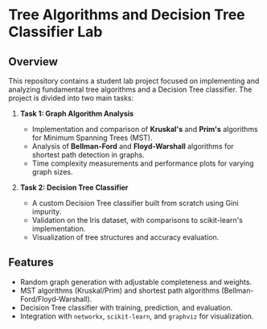 # Tree Algorithms and Decision Tree Classifier Lab

## Overview

This repository contains a student lab project focused on implementing and analyzing fundamental tree algorithms and a Decision Tree classifier. The project is divided into two main tasks:

1. **Task 1: Graph Algorithm Analysis**  
   - Implementation and comparison of **Kruskal's** and **Prim's** algorithms for Minimum Spanning Trees (MST).  
   - Analysis of **Bellman-Ford** and **Floyd-Warshall** algorithms for shortest path detection in graphs.  
   - Time complexity measurements and performance plots for varying graph sizes.

2. **Task 2: Decision Tree Classifier**  
   - A custom Decision Tree classifier built from scratch using Gini impurity.  
   - Validation on the Iris dataset, with comparisons to scikit-learn's implementation.  
   - Visualization of tree structures and accuracy evaluation.

## Features

- Random graph generation with adjustable completeness and weights.  
- MST algorithms (Kruskal/Prim) and shortest path algorithms (Bellman-Ford/Floyd-Warshall).  
- Decision Tree classifier with training, prediction, and evaluation.  
- Integration with `networkx`, `scikit-learn`, and `graphviz` for visualization.
